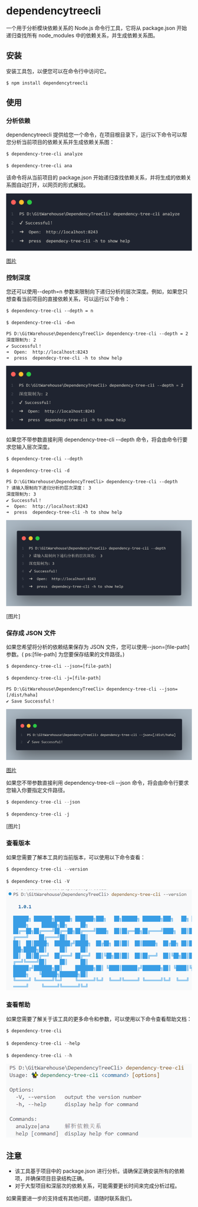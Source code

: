 <!-- ---
sidebar: auto
--- -->

# dependencytreecli

一个用于分析模块依赖关系的 Node.js 命令行工具，它将从 package.json 开始递归查找所有 node_modules 中的依赖关系，并生成依赖关系图。

## 安装

安装工具包，以便您可以在命令行中访问它。

```
$ npm install dependencytreecli
```

## 使用

### 分析依赖

dependencytreecli 提供给您一个命令，在项目根目录下，运行以下命令可以帮您分析当前项目的依赖关系并生成依赖关系图：

```
$ dependency-tree-cli analyze

$ dependency-tree-cli ana
```

该命令将从当前项目的 package.json 开始递归查找依赖关系，并将生成的依赖关系图自动打开，以网页的形式展现。

![Alt text](/assets/ana.png)

[图片](最终展示的网页)

### 控制深度

您还可以使用--depth=n 参数来限制向下递归分析的层次深度。例如，如果您只想查看当前项目的直接依赖关系，可以运行以下命令：

```
$ dependency-tree-cli --depth = n

$ dependency-tree-cli -d=n
```

```
PS D:\GitWarehouse\DependencyTreeCli> dependency-tree-cli --depth = 2
深度限制为: 2
✔ Successful！
➜  Open:  http://localhost:8243
➜  press  dependecy-tree-cli -h to show help
```

![Alt text](/assets/depth1.png)

如果您不带参数直接利用 dependency-tree-cli --depth 命令，将会由命令行要求您输入层次深度。

```
$ dependency-tree-cli --depth

$ dependency-tree-cli -d
```

```
PS D:\GitWarehouse\DependencyTreeCli> dependency-tree-cli --depth
? 请输入限制向下递归分析的层次深度： 3
深度限制为: 3
✔ Successful！
➜  Open:  http://localhost:8243
➜  press  dependecy-tree-cli -h to show help
```

![Alt text](/assets/depth2.png)

[图片]

### 保存成 JSON 文件

如果您希望将分析的依赖结果保存为 JSON 文件，您可以使用--json=[file-path]参数。( ps:[file-path] 为您要保存结果的文件路径。)

```
$ dependency-tree-cli --json=[file-path]

$ dependency-tree-cli -j=[file-path]
```

```
PS D:\GitWarehouse\DependencyTreeCli> dependency-tree-cli --json=[/dist/haha]
✔ Save Successful！
```

![Alt text](/assets/save1.png)

[图片](最终生成的东西)

如果您不带参数直接利用 dependency-tree-cli --json 命令，将会由命令行要求您输入你要指定文件路径。

```js
$ dependency-tree-cli --json

$ dependency-tree-cli -j
```

[图片]

### 查看版本

如果您需要了解本工具的当前版本，可以使用以下命令查看：

```js
$ dependency-tree-cli --version

$ dependency-tree-cli -V
```

![Alt text](/assets/version.png)

### 查看帮助

如果您需要了解关于该工具的更多命令和参数，可以使用以下命令查看帮助文档：

```js
$ dependency-tree-cli

$ dependency-tree-cli --help

$ dependency-tree-cli --h
```

![Alt text](/assets/help.png)

## 注意

- 该工具基于项目中的 package.json 进行分析。请确保正确安装所有的依赖项，并确保项目目录结构正确。
- 对于大型项目和深层次的依赖关系，可能需要更长时间来完成分析过程。

如果需要进一步的支持或有其他问题，请随时联系我们。
